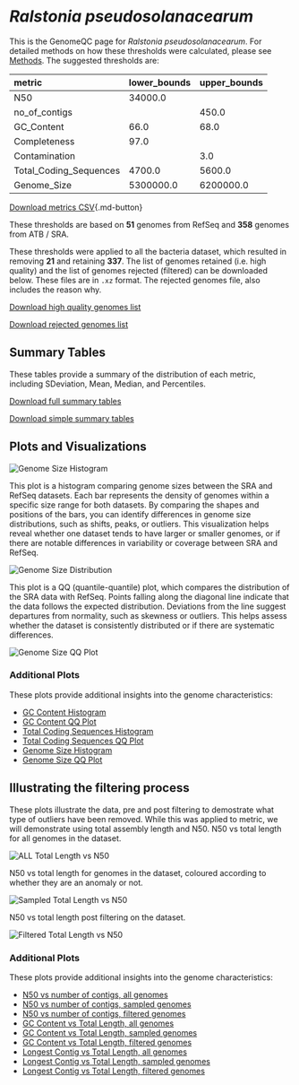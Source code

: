 # *Ralstonia pseudosolanacearum*

This is the GenomeQC page for *Ralstonia pseudosolanacearum*. For detailed methods on how these thresholds were calculated, please see [Methods](../../methods.md).
The suggested thresholds are: 

| metric                 | lower_bounds   | upper_bounds   |
|:-----------------------|:---------------|:---------------|
| N50                    | 34000.0        |                |
| no_of_contigs          |                | 450.0          |
| GC_Content             | 66.0           | 68.0           |
| Completeness           | 97.0           |                |
| Contamination          |                | 3.0            |
| Total_Coding_Sequences | 4700.0         | 5600.0         |
| Genome_Size            | 5300000.0      | 6200000.0      |

[Download metrics CSV](Ralstonia_pseudosolanacearum_metrics.csv){.md-button}


These thresholds are based on **51** genomes from RefSeq and **358** genomes from ATB / SRA.

These thresholds were applied to all the bacteria dataset, which resulted in removing **21** and retaining **337**.
The list of genomes retained (i.e. high quality) and the list of genomes rejected (filtered) can be downloaded below. These files are in `.xz` format. The rejected genomes file, also includes the reason why.

[Download high quality genomes list](Ralstonia_pseudosolanacearum_high_quality_genomes.csv.xz)


[Download rejected genomes list](Ralstonia_pseudosolanacearum_filtered_out_genomes.csv.xz)



## Summary Tables
These tables provide a summary of the distribution of each metric, including SDeviation, Mean, Median, and Percentiles.

[Download full summary tables](summary.csv)

[Download simple summary tables](selected_summary.csv)

## Plots and Visualizations

![Genome Size Histogram](Genome_Size_refseq_histogram_kde.png)

This plot is a histogram comparing genome sizes between the SRA and RefSeq datasets. Each bar represents the density of genomes within a specific size range for both datasets. By comparing the shapes and positions of the bars, you can identify differences in genome size distributions, such as shifts, peaks, or outliers. This visualization helps reveal whether one dataset tends to have larger or smaller genomes, or if there are notable differences in variability or coverage between SRA and RefSeq.

![Genome Size Distribution](Genome_Size_refseq_histogram_kde.png)

This plot is a QQ (quantile-quantile) plot, which compares the distribution of the SRA data with RefSeq. Points falling along the diagonal line indicate that the data follows the expected distribution. Deviations from the line suggest departures from normality, such as skewness or outliers. This helps assess whether the dataset is consistently distributed or if there are systematic differences.

![Genome Size QQ Plot](Genome_Size_refseq_qqplot.png)

### Additional Plots

These plots provide additional insights into the genome characteristics:

- [GC Content Histogram](GC_Content_refseq_histogram_kde.png)
- [GC Content QQ Plot](GC_Content_refseq_qqplot.png)
- [Total Coding Sequences Histogram](Total_Coding_Sequences_refseq_histogram_kde.png)
- [Total Coding Sequences QQ Plot](Total_Coding_Sequences_refseq_qqplot.png)
- [Genome Size Histogram](Genome_Size_refseq_histogram_kde.png)
- [Genome Size QQ Plot](Genome_Size_refseq_qqplot.png)
## Illustrating the filtering process
These plots illustrate the data, pre and post filtering to demostrate what type of outliers have been removed. While this was applied to metric, we will demonstrate using total assembly length and N50.
N50 vs total length for all genomes in the dataset.

![ALL Total Length vs N50](Ralstonia_pseudosolanacearum_all_total_length_N50.png)

N50 vs total length for genomes in the dataset, coloured according to whether they are an anomaly or not.

![Sampled Total Length vs N50](Ralstonia_pseudosolanacearum_sample_total_length_N50.png)

N50 vs total length post filtering on the dataset.

![Filtered Total Length vs N50](Ralstonia_pseudosolanacearum_filt_total_length_N50.png)

### Additional Plots

These plots provide additional insights into the genome characteristics:

- [N50 vs number of contigs, all genomes](Ralstonia_pseudosolanacearum_all_N50_number.png)
- [N50 vs number of contigs, sampled genomes](Ralstonia_pseudosolanacearum_sample_N50_number.png)
- [N50 vs number of contigs, filtered genomes](Ralstonia_pseudosolanacearum_filt_N50_number.png)
- [GC Content vs Total Length, all genomes](Ralstonia_pseudosolanacearum_all_total_length_GC_Content.png)
- [GC Content vs Total Length, sampled genomes](Ralstonia_pseudosolanacearum_sample_total_length_GC_Content.png)
- [GC Content vs Total Length, filtered genomes](Ralstonia_pseudosolanacearum_filt_total_length_GC_Content.png)
- [Longest Contig vs Total Length, all genomes](Ralstonia_pseudosolanacearum_all_total_length_longest.png)
- [Longest Contig vs Total Length, sampled genomes](Ralstonia_pseudosolanacearum_sample_total_length_longest.png)
- [Longest Contig vs Total Length, filtered genomes](Ralstonia_pseudosolanacearum_filt_total_length_longest.png)
